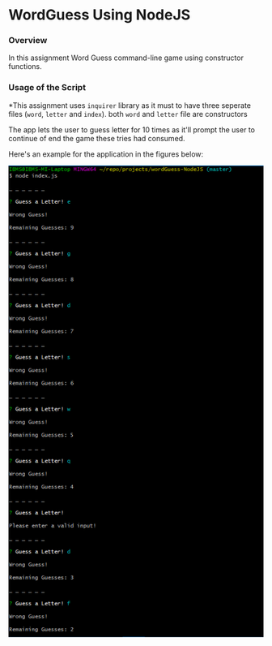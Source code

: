 # WordGuess Using NodeJS

### Overview

In this assignment Word Guess command-line game using constructor functions.

### Usage of the Script
*This assignment uses `inquirer` library as it must to have three seperate files (`word`, `letter` and `index`). both `word` and `letter` file are constructors

The app lets the user to guess letter for 10 times as it'll prompt the user to continue of end the game these tries had consumed.

Here's an example for the application in the figures below:

![App Example1](./assets/images/example1.png)
